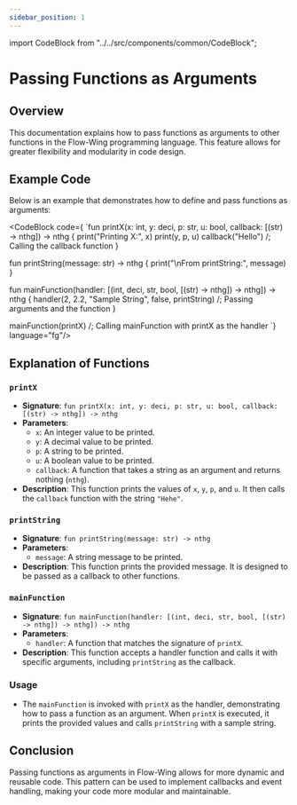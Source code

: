 ```yaml
---
sidebar_position: 1
---
```

import CodeBlock from "../../src/components/common/CodeBlock";

# Passing Functions as Arguments

## Overview

This documentation explains how to pass functions as arguments to other functions in the Flow-Wing programming language. This feature allows for greater flexibility and modularity in code design.

## Example Code

Below is an example that demonstrates how to define and pass functions as arguments:


<CodeBlock code={
`fun printX(x: int, y: deci, p: str, u: bool, callback: [(str) -> nthg]) -> nthg {
    print("Printing X:", x)
    print(y, p, u)
    callback("Hello") /; Calling the callback function
}

fun printString(message: str) -> nthg {
    print("\\nFrom printString:", message)
}

fun mainFunction(handler: [(int, deci, str, bool, [(str) -> nthg]) -> nthg]) -> nthg {
    handler(2, 2.2, "Sample String", false, printString) /; Passing arguments and the function
}

mainFunction(printX) /; Calling mainFunction with printX as the handler
`} language="fg"/>


## Explanation of Functions

### `printX`

- **Signature**: `fun printX(x: int, y: deci, p: str, u: bool, callback: [(str) -> nthg]) -> nthg`
- **Parameters**:
  - `x`: An integer value to be printed.
  - `y`: A decimal value to be printed.
  - `p`: A string to be printed.
  - `u`: A boolean value to be printed.
  - `callback`: A function that takes a string as an argument and returns nothing (`nthg`).
- **Description**: This function prints the values of `x`, `y`, `p`, and `u`. It then calls the `callback` function with the string `"Hehe"`.

### `printString`

- **Signature**: `fun printString(message: str) -> nthg`
- **Parameters**:
  - `message`: A string message to be printed.
- **Description**: This function prints the provided message. It is designed to be passed as a callback to other functions.

### `mainFunction`

- **Signature**: `fun mainFunction(handler: [(int, deci, str, bool, [(str) -> nthg]) -> nthg]) -> nthg`
- **Parameters**:
  - `handler`: A function that matches the signature of `printX`.
- **Description**: This function accepts a handler function and calls it with specific arguments, including `printString` as the callback.

### Usage

- The `mainFunction` is invoked with `printX` as the handler, demonstrating how to pass a function as an argument. When `printX` is executed, it prints the provided values and calls `printString` with a sample string.

## Conclusion

Passing functions as arguments in Flow-Wing allows for more dynamic and reusable code. This pattern can be used to implement callbacks and event handling, making your code more modular and maintainable.
